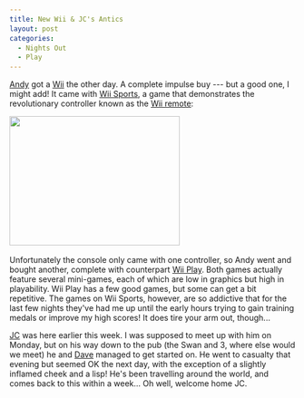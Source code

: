 ```yaml
---
title: New Wii & JC's Antics
layout: post
categories:
  - Nights Out
  - Play
---
```

[Andy](https://pictures.scholesmafia.co.uk/index.php/?profile=30) got a [Wii](http://wii.com/) the other day. A complete impulse buy --- but a good one, I might add! It came with [Wii Sports](http://wii.nintendo.com/software_wiisports.jsp), a game that demonstrates the revolutionary controller known as the [Wii remote](http://wii.nintendo.com/controller.jsp):

[<img class="alignnone size-medium wp-image-265" src="/files/2007/02/wii_remote-300x228.jpg" alt="" width="300" height="228" srcset="/files/2007/02/wii_remote-300x228.jpg 300w, /files/2007/02/wii_remote-393x300.jpg 393w, /files/2007/02/wii_remote.jpg 550w" sizes="(max-width: 300px) 100vw, 300px" />](/files/2007/02/wii_remote.jpg)

Unfortunately the console only came with one controller, so Andy went and bought another, complete with counterpart [Wii Play](http://wii.nintendo.com/software_wiiplay.jsp). Both games actually feature several mini-games, each of which are low in graphics but high in playability. Wii Play has a few good games, but some can get a bit repetitive. The games on Wii Sports, however, are so addictive that for the last few nights they've had me up until the early hours trying to gain training medals or improve my high scores! It does tire your arm out, though...

[JC](https://pictures.scholesmafia.co.uk/index.php/?profile=35) was here earlier this week. I was supposed to meet up with him on Monday, but on his way down to the pub (the Swan and 3, where else would we meet) he and [Dave](https://pictures.scholesmafia.co.uk/index.php/?profile=39) managed to get started on. He went to casualty that evening but seemed OK the next day, with the exception of a slightly inflamed cheek and a lisp! He's been travelling around the world, and comes back to this within a week... Oh well, welcome home JC.